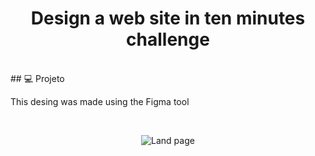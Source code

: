 <h1 align="center">
    Design a web site in ten minutes challenge
</h1>

<br>
## 💻 Projeto

<p>This desing was made using the Figma tool</p>
<br>
<p align="center">
  <img alt="Land page" src="https://user-images.githubusercontent.com/42013761/83155673-d890c300-a0d7-11ea-939b-0ebb4d406cc3.png">
</p>

